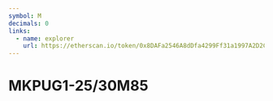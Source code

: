 ```yaml
---
symbol: M
decimals: 0
links:
  - name: explorer
    url: https://etherscan.io/token/0x8DAFa2546A8dDfa4299Ff31a1997A2D2C8197a7C
---
```


# MKPUG1-25/30M85

